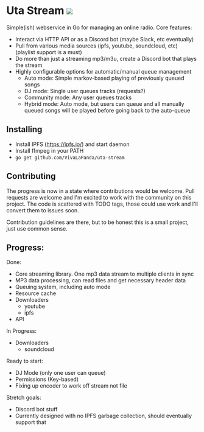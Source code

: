 # Uta Stream [![](https://godoc.org/github.com/VivaLaPanda/uta-stream?status.svg)](http://godoc.org/github.com/VivaLaPanda/uta-stream)

Simple(ish) webservice in Go for managing an online radio.
Core features:

* Interact via HTTP API or as a Discord bot (maybe Slack, etc eventually)
* Pull from various media sources (ipfs, youtube, soundcloud, etc) (playlist support is a must)
* Do more than just a streaming mp3/m3u, create a Discord bot that plays the stream
* Highly configurable options for automatic/manual queue management
    - Auto mode: Simple markov-based playing of previously queued songs
    - DJ mode: Single user queues tracks (requests?)
    - Community mode: Any user queues tracks
    - Hybrid mode: Auto mode, but users can queue and all manually queued songs will be played before going back to the auto-queue

## Installing
* Install IPFS (https://ipfs.io/) and start daemon
* Install ffmpeg in your PATH
* `go get github.com/VivaLaPanda/uta-stream`

## Contributing
The progress is now in a state where contributions would be welcome. Pull requests
are welcome and I'm excited to work with the community on this project.
The code is scattered with TODO tags, those could use work and I'll
convert them to issues soon.

Contribution guidelines are there, but to be honest
this is a small project, just use common sense.

## Progress:

Done:
* Core streaming library. One mp3 data stream to multiple clients in sync
* MP3 data processing, can read files and get necessary header data
* Queuing system, including auto mode
* Resource cache
* Downloaders
    - youtube
    - ipfs
* API

In Progress:
* Downloaders
    - soundcloud

Ready to start:
* DJ Mode (only one user can queue)
* Permissions (Key-based)
* Fixing up encoder to work off stream not file

Stretch goals:
* Discord bot stuff
* Currently designed with no IPFS garbage collection, should eventually support that
